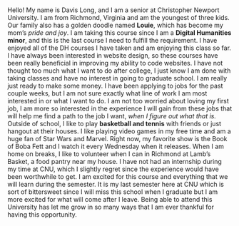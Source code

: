 #
  Hello! My name is Davis Long, and I am a senior at Christopher Newport University. I am from Richmond, Virginia and am the youngest of three kids. Our family also has a golden doodle named **Louie**, which has become my mom’s _pride and joy_. I am taking this course since I am a **Digital Humanities minor**, and this is the last course I need to fulfill the requirement. I have enjoyed all of the DH courses I have taken and am enjoying this class so far. I have always been interested in website design, so these courses have been really beneficial in improving my ability to code websites. 
  I have not thought too much what I want to do after college, I just know I am done with taking classes and have no interest in going to graduate school. I am really just ready to make some money. I have been applying to jobs for the past couple weeks, but I am not sure exactly what line of work I am most interested in or what I want to do. I am not too worried about loving my first job, I am more so interested in the experience I will gain from these jobs that will help me find a path to the job I want, _when I figure out what that is._
	Outside of school, I like to play **basketball and tennis** with friends or just hangout at their houses. I like playing video games in my free time and am a huge fan of Star Wars and Marvel. Right now, my favorite show is the Book of Boba Fett and I watch it every Wednesday when it releases. When I am home on breaks, I like to volunteer when I can in Richmond at Lamb’s Basket, a food pantry near my house. I have not had an internship during my time at CNU, which I slightly regret since the experience would have been worthwhile to get. 
  I am excited for this course and everything that we will learn during the semester. It is my last semester here at CNU which is sort of bittersweet since I will miss this school when I graduate but I am more excited for what will come after I leave. Being able to attend this University has let me grow in so many ways that I am ever thankful for having this opportunity.
